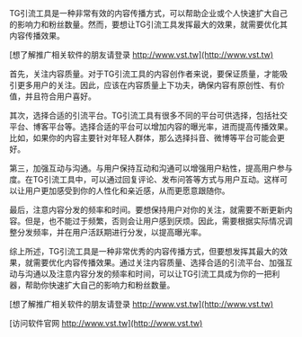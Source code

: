 TG引流工具是一种非常有效的内容传播方式，可以帮助企业或个人快速扩大自己的影响力和粉丝数量。然而，要想让TG引流工具发挥最大的效果，就需要优化其内容传播效果。

[想了解推广相关软件的朋友请登录 http://www.vst.tw](http://www.vst.tw)

首先，关注内容质量。对于TG引流工具的内容创作者来说，要保证质量，才能吸引更多用户的关注。因此，应该在内容质量上下功夫，确保内容有原创性、有价值，并且符合用户喜好。

其次，选择合适的引流平台。TG引流工具有很多不同的平台可供选择，包括社交平台、博客平台等。选择合适的平台可以增加内容的曝光率，进而提高传播效果。比如，如果你的内容主要针对年轻人群体，那么选择抖音、微博等平台可能会更好。

第三，加强互动与沟通。与用户保持互动和沟通可以增强用户粘性，提高用户参与度。在TG引流工具中，可以通过回复评论、发布问答等方式与用户互动。这样可以让用户更加感受到你的人性化和亲近感，从而更愿意跟随你。

最后，注意内容分发的频率和时间。要想保持用户对你的关注，就需要不断更新内容。但是，也不能过于频繁，否则会让用户感到厌烦。因此，需要根据实际情况调整分发频率，并在用户活跃期进行分发，以提高曝光率。

综上所述，TG引流工具是一种非常优秀的内容传播方式，但要想发挥其最大的效果，就需要优化内容传播效果。通过关注内容质量、选择合适的引流平台、加强互动与沟通以及注意内容分发的频率和时间，可以让TG引流工具成为你的一把利器，帮助你快速扩大自己的影响力和粉丝数量。

[想了解推广相关软件的朋友请登录 http://www.vst.tw](http://www.vst.tw)


[访问软件官网 http://www.vst.tw](http://www.vst.tw)
